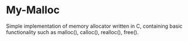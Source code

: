 # My-Malloc

Simple implementation of memory allocator written in C, containing basic functionality such as malloc(), calloc(), realloc(), free().
